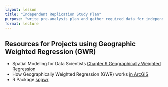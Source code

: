 ```yaml
---
layout: lesson
title: "Independent Replication Study Plan"
purpose: "write pre-analysis plan and gather required data for independent replication"
format: lecture
---
```


## Resources for Projects using Geographic Weighted Regression (GWR)

- Spatial Modeling for Data Scientists [Chapter 9 Geographically Weighted Regression](https://gdsl-ul.github.io/san/gwr.html)
- How Geographically Weighted Regression (GWR) works [in ArcGIS](https://pro.arcgis.com/en/pro-app/latest/tool-reference/spatial-statistics/how-geographicallyweightedregression-works.htm)
- R Package [spgwr](https://cran.r-project.org/package=spgwr)
